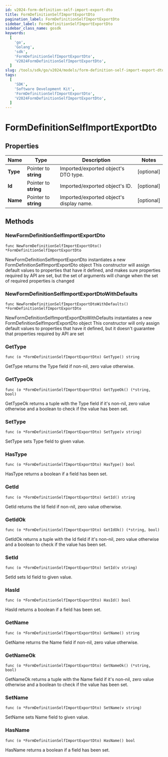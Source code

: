 ```yaml
---
id: v2024-form-definition-self-import-export-dto
title: FormDefinitionSelfImportExportDto
pagination_label: FormDefinitionSelfImportExportDto
sidebar_label: FormDefinitionSelfImportExportDto
sidebar_class_name: gosdk
keywords:
  [
    'go',
    'Golang',
    'sdk',
    'FormDefinitionSelfImportExportDto',
    'V2024FormDefinitionSelfImportExportDto',
  ]
slug: /tools/sdk/go/v2024/models/form-definition-self-import-export-dto
tags:
  [
    'SDK',
    'Software Development Kit',
    'FormDefinitionSelfImportExportDto',
    'V2024FormDefinitionSelfImportExportDto',
  ]
---
```


# FormDefinitionSelfImportExportDto

## Properties

| Name | Type | Description | Notes |
| --- | --- | --- | --- |
| **Type** | Pointer to **string** | Imported/exported object's DTO type. | [optional] |
| **Id** | Pointer to **string** | Imported/exported object's ID. | [optional] |
| **Name** | Pointer to **string** | Imported/exported object's display name. | [optional] |

## Methods

### NewFormDefinitionSelfImportExportDto

`func NewFormDefinitionSelfImportExportDto() *FormDefinitionSelfImportExportDto`

NewFormDefinitionSelfImportExportDto instantiates a new FormDefinitionSelfImportExportDto object This constructor will assign default values to properties that have it defined, and makes sure properties required by API are set, but the set of arguments will change when the set of required properties is changed

### NewFormDefinitionSelfImportExportDtoWithDefaults

`func NewFormDefinitionSelfImportExportDtoWithDefaults() *FormDefinitionSelfImportExportDto`

NewFormDefinitionSelfImportExportDtoWithDefaults instantiates a new FormDefinitionSelfImportExportDto object This constructor will only assign default values to properties that have it defined, but it doesn't guarantee that properties required by API are set

### GetType

`func (o *FormDefinitionSelfImportExportDto) GetType() string`

GetType returns the Type field if non-nil, zero value otherwise.

### GetTypeOk

`func (o *FormDefinitionSelfImportExportDto) GetTypeOk() (*string, bool)`

GetTypeOk returns a tuple with the Type field if it's non-nil, zero value otherwise and a boolean to check if the value has been set.

### SetType

`func (o *FormDefinitionSelfImportExportDto) SetType(v string)`

SetType sets Type field to given value.

### HasType

`func (o *FormDefinitionSelfImportExportDto) HasType() bool`

HasType returns a boolean if a field has been set.

### GetId

`func (o *FormDefinitionSelfImportExportDto) GetId() string`

GetId returns the Id field if non-nil, zero value otherwise.

### GetIdOk

`func (o *FormDefinitionSelfImportExportDto) GetIdOk() (*string, bool)`

GetIdOk returns a tuple with the Id field if it's non-nil, zero value otherwise and a boolean to check if the value has been set.

### SetId

`func (o *FormDefinitionSelfImportExportDto) SetId(v string)`

SetId sets Id field to given value.

### HasId

`func (o *FormDefinitionSelfImportExportDto) HasId() bool`

HasId returns a boolean if a field has been set.

### GetName

`func (o *FormDefinitionSelfImportExportDto) GetName() string`

GetName returns the Name field if non-nil, zero value otherwise.

### GetNameOk

`func (o *FormDefinitionSelfImportExportDto) GetNameOk() (*string, bool)`

GetNameOk returns a tuple with the Name field if it's non-nil, zero value otherwise and a boolean to check if the value has been set.

### SetName

`func (o *FormDefinitionSelfImportExportDto) SetName(v string)`

SetName sets Name field to given value.

### HasName

`func (o *FormDefinitionSelfImportExportDto) HasName() bool`

HasName returns a boolean if a field has been set.
